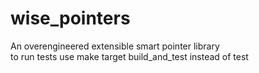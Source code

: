 # wise_pointers
An overengineered extensible smart pointer library<br>
to run tests use make target build_and_test instead of test
